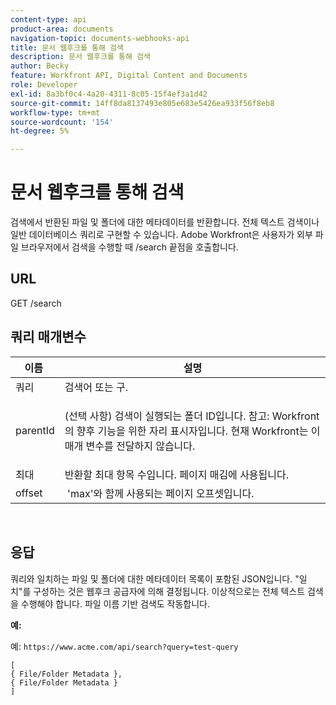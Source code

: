 ```yaml
---
content-type: api
product-area: documents
navigation-topic: documents-webhooks-api
title: 문서 웹후크를 통해 검색
description: 문서 웹후크를 통해 검색
author: Becky
feature: Workfront API, Digital Content and Documents
role: Developer
exl-id: 8a3bf0c4-4a20-4311-8c05-15f4ef3a1d42
source-git-commit: 14ff8da8137493e805e683e5426ea933f56f8eb8
workflow-type: tm+mt
source-wordcount: '154'
ht-degree: 5%

---
```


# 문서 웹후크를 통해 검색

검색에서 반환된 파일 및 폴더에 대한 메타데이터를 반환합니다. 전체 텍스트 검색이나 일반 데이터베이스 쿼리로 구현할 수 있습니다. Adobe Workfront은 사용자가 외부 파일 브라우저에서 검색을 수행할 때 /search 끝점을 호출합니다.

## URL

GET /search

## 쿼리 매개변수

<table style="table-layout:auto"> 
 <col> 
 <col> 
 <thead> 
  <tr> 
   <th>이름 </th> 
   <th>설명</th> 
  </tr> 
 </thead> 
 <tbody> 
  <tr> 
   <td>쿼리</td> 
   <td>검색어 또는 구.</td> 
  </tr> 
  <tr> 
   <td>parentId</td> 
   <td> <p>(선택 사항) 검색이 실행되는 폴더 ID입니다. 참고: Workfront의 향후 기능을 위한 자리 표시자입니다. 현재 Workfront는 이 매개 변수를 전달하지 않습니다. </p> </td> 
  </tr> 
  <tr> 
   <td>최대</td> 
   <td>반환할 최대 항목 수입니다. 페이지 매김에 사용됩니다.</td> 
  </tr> 
  <tr> 
   <td>offset</td> 
   <td> 'max'와 함께 사용되는 페이지 오프셋입니다.</td> 
  </tr> 
 </tbody> 
</table>

 

## 응답

쿼리와 일치하는 파일 및 폴더에 대한 메타데이터 목록이 포함된 JSON입니다. &quot;일치&quot;를 구성하는 것은 웹후크 공급자에 의해 결정됩니다. 이상적으로는 전체 텍스트 검색을 수행해야 합니다. 파일 이름 기반 검색도 작동합니다.

**예:**

예:  `https://www.acme.com/api/search?query=test-query`

```
[ 
{ File/Folder Metadata },
{ File/Folder Metadata } 
]
```
